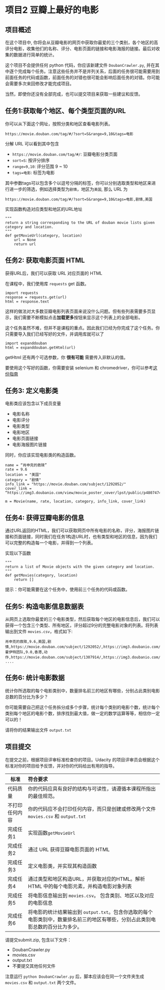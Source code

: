 项目2 豆瓣上最好的电影
=====

项目概述
----

在这个项目中, 你将会从豆瓣电影的网页中获取你最爱的三个类别，各个地区的高评分电影，收集他们的名称、评分、电影页面的链接和电影海报的链接。最后对收集的数据进行简单的统计。

这个项目不会提供任何 python 代码，你应该新建文件 `DoubanCrawler.py`, 并在其中逐个完成每个任务。注意这些任务并不是并列关系，后面的任务很可能需要用到前面任务的代码或函数，前面任务的对错也很可能会影响后面任务的对错。你可能会需要多次来回修改才能完成项目。

当然，即使你还没有全部完成，也可以提交项目来获取一些建议和反馈。


任务1:获取每个地区、每个类型页面的URL
----
你可以从下面这个网址，按照分类和地区查看电影列表。

```
https://movie.douban.com/tag/#/?sort=S&range=9,10&tags=电影
```
分解 URL 可以看到其中包含

-  `https://movie.douban.com/tag/#/`: 	豆瓣电影分类页面
-  `sort=S`: 按评分排序
-  `range=9,10`: 评分范围 9 ~ 10
-  `tags=电影`: 标签为电影

其中参数tags可以包含多个以逗号分隔的标签，你可以分别选取类型和地区来进行进一步的筛选，例如选择类型为`剧情`，地区为`美国`, 那么 URL 为

```
https://movie.douban.com/tag/#/?sort=S&range=9,10&tags=电影,剧情,美国
```

实现函数构造对应类型和地区的URL地址

```
"""
return a string corresponding to the URL of douban movie lists given category and location.
"""
def getMovieUrl(category, location)
	url = None
	return url
```
任务2: 获取电影页面 HTML
-----
获得URL后，我们可以获取 URL 对应页面的 HTML

在课程中，我们使用库 `requests` get 函数。

```
import requests
response = requests.get(url)
html = response.text
```

这样的做法对大多数豆瓣电影列表页面来说没什么问题。但有些列表需要多页显示，我们需要不断模拟点击**加载更多**按钮来显示这个列表上的全部电影。

这个任务虽然不难，但并不是课程的重点。因此我们已经为你完成了这个任务。你只需要导入我们已经写好的文件，并调用库就可以了

```
import expanddouban
html = expanddouban.getHtml(url)
```

getHtml 还有两个可选参数，你 **很有可能** 需要传入非默认的值。

要使用这个写好的函数，你需要安装 selenium 和 chromedriver，你可以参考[这份指南](https://github.com/udacity/cn-python-foundation/blob/master/best%20movie/install_chromedriver.md)

任务3: 定义电影类
-----
电影类应该包含以下成员变量

- 电影名称
- 电影评分
- 电影类型
- 电影地区
- 电影页面链接
- 电影海报图片链接

同时，你应该实现电影类的构造函数。

```
name = “肖申克的救赎”
rate = 9.6
location = "美国"
category = "剧情"
info_link = "https://movie.douban.com/subject/1292052/"
cover_link = “https://img3.doubanio.com/view/movie_poster_cover/lpst/public/p480747492.jpg”

m = Movie(name, rate, location, category, info_link, cover_link)
```

任务4: 获得豆瓣电影的信息
-----
通过URL返回的HTML，我们可以获取网页中所有电影的名称，评分，海报图片链接和页面链接，同时我们在任务1构造URL时，也有类型和地区的信息，因为我们可以完整的构造每一个电影，并得到一个列表。

实现以下函数

```
"""
return a list of Movie objects with the given category and location.
"""
def getMovies(category, location)
	return []
```

提示：你可能需要在这个任务中，使用前三个任务的代码或函数。

任务5: 构造电影信息数据表
-----
从网页上选取你最爱的三个电影类型，然后获取每个地区的电影信息后，我们可以获得一个包含三个类型、所有地区，评分超过9分的完整电影对象的列表。将列表输出到文件 `movies.csv`，格式如下:
```
肖申克的救赎,9.6,美国,剧情,https://movie.douban.com/subject/1292052/,https://img3.doubanio.com/view/movie_poster_cover/lpst/public/p480747492.jpg
霍伊特团队,9.0,香港,动作,https://movie.douban.com/subject/1307914/,https://img3.doubanio.com/view/movie_poster_cover/lpst/public/p2329853674.jpg
....
```

任务6: 统计电影数据
-----
统计你所选取的每个电影类别中，数量排名前三的地区有哪些，分别占此类别电影总数的百分比为多少？

你可能需要自己把这个任务拆分成多个步骤，统计每个类别的电影个数，统计每个类别每个地区的电影个数，排序找到最大值，做一定的数学运算等等，相信你一定可以的！

请将你的结果输出文件 `output.txt`

项目提交
-----
在提交之前，根据项目评审标准检查你的项目。Udacity 的项目评审员会根据这个标准对你的项目给予反馈，并对你的代码给出有用的指导。

| 标准| 符合要求|
| ------------- |:-------------|
| 代码质量      | 你的代码应具有良好的结构与可读性，请遵循本课程所指出的最佳规范。 |
| 不打印任何内容      | 你的代码应不会打印任何内容，而只是创建或修改两个文件 `movies.csv` 和 `output.txt` |
| 完成任务1  | 实现函数`getMovieUrl`|
| 完成任务2  | 通过 URL 获得豆瓣电影页面的 HTML |
| 完成任务3  | 定义电影类，并实现其构造函数|
| 完成任务4  | 通过类型和地区构造URL，并获取对应的HTML。解析 HTML 中的每个电影元素，并构造电影对象列表 |
| 完成任务5  | 将电影信息输出到 `movies.csv`。 包含类别、地区以及对应的电影信息|
| 完成任务6  | 将电影的统计结果输出到 `output.txt`。包含你选取的每个电影类别中，数量排名前三的地区有哪些，分别占此类别电影总数的百分比为多少。|

请提交submit.zip, 包含以下文件：

- DoubanCrawler.py
- movies.csv
- output.txt
- 不要提交其他任何文件

注意运行 `python DoubanCrawler.py` 后，脚本应该会在同一个文件夹生成 `movies.csv` 和 `output.txt` 两个文件。